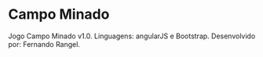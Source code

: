 # Campo Minado
Jogo Campo Minado v1.0.
Linguagens: angularJS e Bootstrap.
Desenvolvido por: Fernando Rangel.
